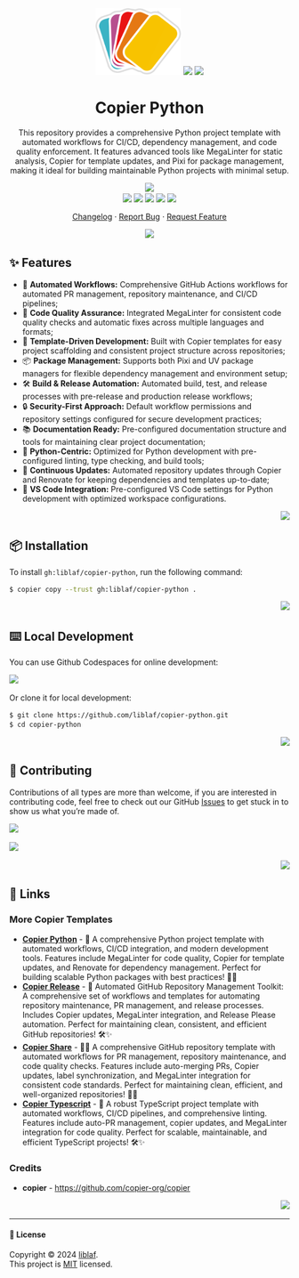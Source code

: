 <div align="center"><a name="readme-top"></a>

<img height="120" src="https://raw.githubusercontent.com/copier-org/copier/refs/heads/master/img/logo.svg" />
<img height="120" src="https://gw.alipayobjects.com/zos/kitchen/qJ3l3EPsdW/split.svg" />
<img height="120" src="https://api.iconify.design/devicon/python.svg" />

<h1>Copier Python</h1>

This repository provides a comprehensive Python project template with automated workflows for CI/CD, dependency management, and code quality enforcement. It features advanced tools like MegaLinter for static analysis, Copier for template updates, and Pixi for package management, making it ideal for building maintainable Python projects with minimal setup.

[![][copier-shield]][copier-link] <br />
[![][github-contributors-shield]][github-contributors-link]
[![][github-forks-shield]][github-forks-link]
[![][github-stars-shield]][github-stars-link]
[![][github-issues-shield]][github-issues-link]
[![][github-license-shield]][github-license-link]

[Changelog](./CHANGELOG.md) · [Report Bug][github-issues-link] · [Request Feature][github-issues-link]

![](https://raw.githubusercontent.com/andreasbm/readme/master/assets/lines/rainbow.png)

</div>

[copier-link]: https://github.com/copier-org/copier
[copier-shield]: https://img.shields.io/endpoint?url=https://raw.githubusercontent.com/copier-org/copier/master/img/badge/badge-black.json
[github-contributors-link]: https://github.com/liblaf/copier-python/graphs/contributors
[github-contributors-shield]: https://img.shields.io/github/contributors/liblaf/copier-python
[github-forks-link]: https://github.com/liblaf/copier-python/forks
[github-forks-shield]: https://img.shields.io/github/forks/liblaf/copier-python
[github-issues-link]: https://github.com/liblaf/copier-python/issues
[github-issues-shield]: https://img.shields.io/github/issues/liblaf/copier-python
[github-license-link]: https://github.com/liblaf/copier-python/blob/main/LICENSE
[github-license-shield]: https://img.shields.io/github/license/liblaf/copier-python
[github-stars-link]: https://github.com/liblaf/copier-python/stargazers
[github-stars-shield]: https://img.shields.io/github/stars/liblaf/copier-python

## ✨ Features

- 🤖 **Automated Workflows:** Comprehensive GitHub Actions workflows for automated PR management, repository maintenance, and CI/CD pipelines;
- 🧹 **Code Quality Assurance:** Integrated MegaLinter for consistent code quality checks and automatic fixes across multiple languages and formats;
- 🧩 **Template-Driven Development:** Built with Copier templates for easy project scaffolding and consistent project structure across repositories;
- 📦 **Package Management:** Supports both Pixi and UV package managers for flexible dependency management and environment setup;
- 🛠️ **Build & Release Automation:** Automated build, test, and release processes with pre-release and production release workflows;
- 🔒 **Security-First Approach:** Default workflow permissions and repository settings configured for secure development practices;
- 📚 **Documentation Ready:** Pre-configured documentation structure and tools for maintaining clear project documentation;
- 🐍 **Python-Centric:** Optimized for Python development with pre-configured linting, type checking, and build tools;
- 🔄 **Continuous Updates:** Automated repository updates through Copier and Renovate for keeping dependencies and templates up-to-date;
- 🎨 **VS Code Integration:** Pre-configured VS Code settings for Python development with optimized workspace configurations.

<div align="right">

[![][back-to-top]](#readme-top)

</div>

[back-to-top]: https://img.shields.io/badge/-BACK_TO_TOP-black?style=flat-square

## 📦 Installation

To install `gh:liblaf/copier-python`, run the following command:

```bash
$ copier copy --trust gh:liblaf/copier-python .
```

<div align="right">

[![][back-to-top]](#readme-top)

</div>

[back-to-top]: https://img.shields.io/badge/-BACK_TO_TOP-black?style=flat-square

## ⌨️ Local Development

You can use Github Codespaces for online development:

[![][github-codespace-shield]][github-codespace-link]

Or clone it for local development:

```bash
$ git clone https://github.com/liblaf/copier-python.git
$ cd copier-python
```

<div align="right">

[![][back-to-top]](#readme-top)

</div>

[github-codespace-shield]: https://github.com/codespaces/badge.svg
[github-codespace-link]: https://codespaces.new/liblaf/copier-python
[back-to-top]: https://img.shields.io/badge/-BACK_TO_TOP-black?style=flat-square

## 🤝 Contributing

Contributions of all types are more than welcome, if you are interested in contributing code, feel free to check out our GitHub [Issues][github-issues-link] to get stuck in to show us what you’re made of.

[![][pr-welcome-shield]][pr-welcome-link]

[![][github-contrib-shield]][github-contrib-link]

<div align="right">

[![][back-to-top]](#readme-top)

</div>

[github-issues-link]: https://github.com/liblaf/copier-python/issues
[pr-welcome-shield]: https://img.shields.io/badge/%F0%9F%A4%AF%20PR%20WELCOME-%E2%86%92-ffcb47?labelColor=black&style=for-the-badge
[pr-welcome-link]: https://github.com/liblaf/copier-python/pulls
[github-contrib-shield]: https://contrib.rocks/image?repo=liblaf%2Fcopier-python
[github-contrib-link]: https://github.com/liblaf/copier-python/graphs/contributors
[back-to-top]: https://img.shields.io/badge/-BACK_TO_TOP-black?style=flat-square

## 🔗 Links

### More Copier Templates

- **[Copier Python](https://github.com/liblaf/copier-python)** - 🚀 A comprehensive Python project template with automated workflows, CI/CD integration, and modern development tools. Features include MegaLinter for code quality, Copier for template updates, and Renovate for dependency management. Perfect for building scalable Python packages with best practices! 🐍✨
- **[Copier Release](https://github.com/liblaf/copier-release)** - 🚀 Automated GitHub Repository Management Toolkit: A comprehensive set of workflows and templates for automating repository maintenance, PR management, and release processes. Includes Copier updates, MegaLinter integration, and Release Please automation. Perfect for maintaining clean, consistent, and efficient GitHub repositories! 🛠️✨
- **[Copier Share](https://github.com/liblaf/copier-share)** - 🤖✨ A comprehensive GitHub repository template with automated workflows for PR management, repository maintenance, and code quality checks. Features include auto-merging PRs, Copier updates, label synchronization, and MegaLinter integration for consistent code standards. Perfect for maintaining clean, efficient, and well-organized repositories! 🚀🔧
- **[Copier Typescript](https://github.com/liblaf/copier-typescript)** - 🚀 A robust TypeScript project template with automated workflows, CI/CD pipelines, and comprehensive linting. Features include auto-PR management, copier updates, and MegaLinter integration for code quality. Perfect for scalable, maintainable, and efficient TypeScript projects! 🛠️✨

### Credits

- **copier** - <https://github.com/copier-org/copier>

<div align="right">

[![][back-to-top]](#readme-top)

</div>

[back-to-top]: https://img.shields.io/badge/-BACK_TO_TOP-black?style=flat-square

---

#### 📝 License

Copyright © 2024 [liblaf][profile-link]. <br />
This project is [MIT](./LICENSE) licensed.

[profile-link]: https://github.com/liblaf
